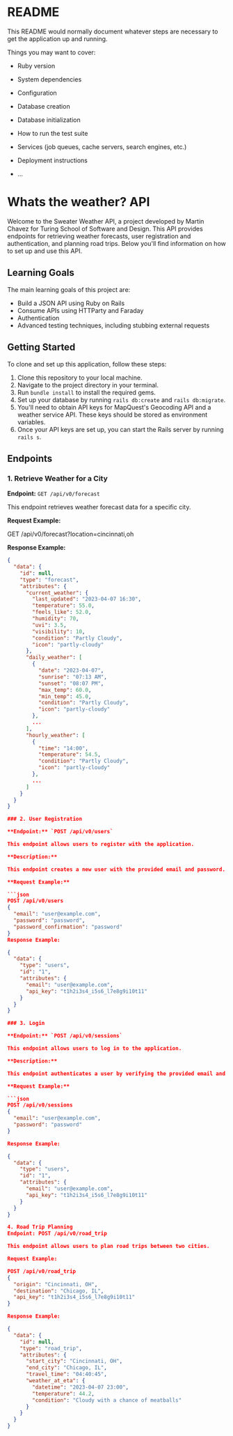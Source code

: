 # README

This README would normally document whatever steps are necessary to get the
application up and running.

Things you may want to cover:

* Ruby version

* System dependencies

* Configuration

* Database creation

* Database initialization

* How to run the test suite

* Services (job queues, cache servers, search engines, etc.)

* Deployment instructions

* ...

 # Whats the weather? API

Welcome to the Sweater Weather API, a project developed by Martin Chavez for Turing School of Software and Design. This API provides endpoints for retrieving weather forecasts, user registration and authentication, and planning road trips. Below you'll find information on how to set up and use this API.

## Learning Goals

The main learning goals of this project are:
- Build a JSON API using Ruby on Rails
- Consume APIs using HTTParty and Faraday
- Authentication 
- Advanced testing techniques, including stubbing external requests

## Getting Started

To clone and set up this application, follow these steps:

1. Clone this repository to your local machine.
2. Navigate to the project directory in your terminal.
3. Run `bundle install` to install the required gems.
4. Set up your database by running `rails db:create` and `rails db:migrate`.
5. You'll need to obtain API keys for MapQuest's Geocoding API and a weather service API. These keys should be stored as environment variables.
6. Once your API keys are set up, you can start the Rails server by running `rails s`.

## Endpoints

### 1. Retrieve Weather for a City

**Endpoint:** `GET /api/v0/forecast`

This endpoint retrieves weather forecast data for a specific city.

**Request Example:**

GET /api/v0/forecast?location=cincinnati,oh

**Response Example:**
```json
{
  "data": {
    "id": null,
    "type": "forecast",
    "attributes": {
      "current_weather": {
        "last_updated": "2023-04-07 16:30",
        "temperature": 55.0,
        "feels_like": 52.0,
        "humidity": 70,
        "uvi": 3.5,
        "visibility": 10,
        "condition": "Partly Cloudy",
        "icon": "partly-cloudy"
      },
      "daily_weather": [
        {
          "date": "2023-04-07",
          "sunrise": "07:13 AM",
          "sunset": "08:07 PM",
          "max_temp": 60.0,
          "min_temp": 45.0,
          "condition": "Partly Cloudy",
          "icon": "partly-cloudy"
        },
        ...
      ],
      "hourly_weather": [
        {
          "time": "14:00",
          "temperature": 54.5,
          "condition": "Partly Cloudy",
          "icon": "partly-cloudy"
        },
        ...
      ]
    }
  }
}

### 2. User Registration

**Endpoint:** `POST /api/v0/users`

This endpoint allows users to register with the application.

**Description:**

This endpoint creates a new user with the provided email and password.

**Request Example:**

```json
POST /api/v0/users
{
  "email": "user@example.com",
  "password": "password",
  "password_confirmation": "password"
}
Response Example:

{
  "data": {
    "type": "users",
    "id": "1",
    "attributes": {
      "email": "user@example.com",
      "api_key": "t1h2i3s4_i5s6_l7e8g9i10t11"
    }
  }
}

### 3. Login

**Endpoint:** `POST /api/v0/sessions`

This endpoint allows users to log in to the application.

**Description:**

This endpoint authenticates a user by verifying the provided email and password.

**Request Example:**

```json
POST /api/v0/sessions
{
  "email": "user@example.com",
  "password": "password"
}

Response Example:

{
  "data": {
    "type": "users",
    "id": "1",
    "attributes": {
      "email": "user@example.com",
      "api_key": "t1h2i3s4_i5s6_l7e8g9i10t11"
    }
  }
}

4. Road Trip Planning
Endpoint: POST /api/v0/road_trip

This endpoint allows users to plan road trips between two cities.

Request Example:

POST /api/v0/road_trip
{
  "origin": "Cincinnati, OH",
  "destination": "Chicago, IL",
  "api_key": "t1h2i3s4_i5s6_l7e8g9i10t11"
}

Response Example:

{
  "data": {
    "id": null,
    "type": "road_trip",
    "attributes": {
      "start_city": "Cincinnati, OH",
      "end_city": "Chicago, IL",
      "travel_time": "04:40:45",
      "weather_at_eta": {
        "datetime": "2023-04-07 23:00",
        "temperature": 44.2,
        "condition": "Cloudy with a chance of meatballs"
      }
    }
  }
}




